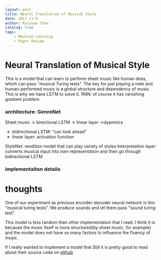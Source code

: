 ```yaml
---
layout: post
title: Neural Translation of Musical Style
date: 2017-11-9
author: Kaiyuan Chen
catalog: true
tags:
    - Machine Learning
    - Paper Review
---
```


# Neural Translation of Musical Style
This is a model that can learn to perform sheet music like human does, which can pass "musical Turing tests". The key for just playing a note and human-performed music is a global structure and dependency of music. 
This is why we have LSTM to solve it. RNN: of course it has vanishing gradient problem. 


### architecture: GenreNet
Sheet music -> birectional LSTM -> linear layer ->dyanmics 
* bidirectional LSTM: "can look ahead" 
* linear layer: activation function 

StyleNet: rendition model that can play variety of styles 
    Interpretation layer: converts musical input into own representation and then go through bidirectional LSTM

### implementaiton details 

# thoughts 
One of our experiment as previous encoder-decoder neural network is this "musical turing tests". We produce sounds and let them pass "sound turing test". 

This model is less random than other implementation that I read. I think it is because the music itself is more structured(by sheet music, for example) and the model does not have so many factors to influence the fluency of music.  

If I really wanted to implement a model that 
Still it is pretty good to read about their source code on 
[github](https://github.com/imalikshake/StyleNet)